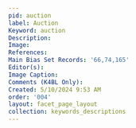 ```yaml
---
pid: auction
label: Auction
Keyword: auction
Description: 
Image: 
References: 
Main Bias Set Records: '66,74,165'
Editor(s): 
Image Caption: 
Comments (K4BL Only): 
Created: 5/10/2024 9:53 AM
order: '004'
layout: facet_page_layout
collection: keywords_descriptions
---
```

